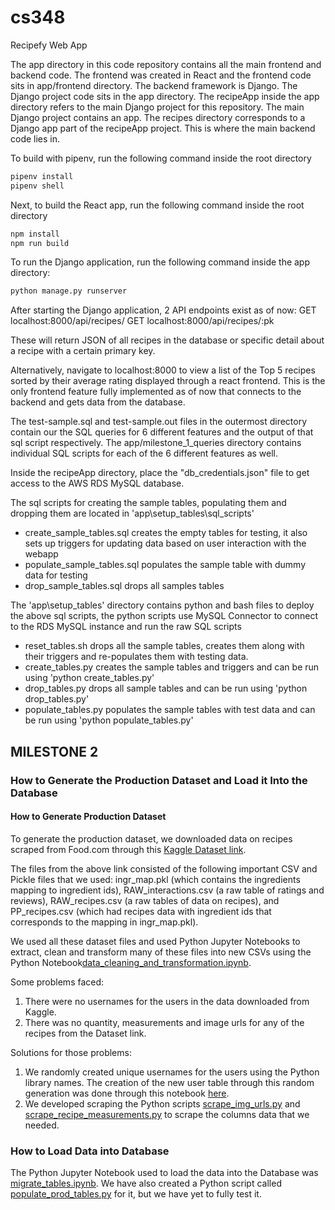 # cs348

Recipefy Web App

The app directory in this code repository contains all the main frontend and backend code.
The frontend was created in React and the frontend code sits in app/frontend directory.
The backend framework is Django. The Django project code sits in the app directory.
The recipeApp inside the app directory refers to the main Django project for this repository. The main Django project contains
an app. The recipes directory corresponds to a Django app part of the recipeApp project. This is where the main backend code
lies in.

To build with pipenv, run the following command inside the root directory

```bash
pipenv install
pipenv shell
```

Next, to build the React app, run the following command inside the root directory

```bash
npm install
npm run build
```

To run the Django application, run the following command inside the app directory:

```bash
python manage.py runserver
```

After starting the Django application, 2 API endpoints exist as of now:
GET localhost:8000/api/recipes/
GET localhost:8000/api/recipes/:pk

These will return JSON of all recipes in the database or specific detail about a recipe with a certain primary key.

Alternatively, navigate to localhost:8000 to view a list of the Top 5 recipes sorted by their average rating displayed through a react frontend.
This is the only frontend feature fully implemented as of now that connects to the backend and gets data from the database.

The test-sample.sql and test-sample.out files in the outermost directory contain our the SQL queries for 6 different features and the output of that sql script respectively. The app/milestone_1_queries directory contains individual SQL scripts for each of the 6 different features as well.

Inside the recipeApp directory, place the "db_credentials.json" file to get access to the AWS RDS MySQL database.

The sql scripts for creating the sample tables, populating them and dropping them are located in 'app\setup_tables\sql_scripts\'

- create_sample_tables.sql creates the empty tables for testing, it also sets up triggers for updating data based on user interaction with the webapp
- populate_sample_tables.sql populates the sample table with dummy data for testing
- drop_sample_tables.sql drops all samples tables

The 'app\setup_tables' directory contains python and bash files to deploy the above sql scripts, the python scripts use MySQL Connector to connect to the RDS MySQL instance and run the raw SQL scripts

- reset_tables.sh drops all the sample tables, creates them along with their triggers and re-populates them with testing data.
- create_tables.py creates the sample tables and triggers and can be run using 'python create_tables.py'
- drop_tables.py drops all sample tables and can be run using 'python drop_tables.py'
- populate_tables.py populates the sample tables with test data and can be run using 'python populate_tables.py'

## MILESTONE 2

### How to Generate the Production Dataset and Load it Into the Database

#### How to Generate Production Dataset

To generate the production dataset, we downloaded data on recipes scraped from Food.com through this [Kaggle Dataset link](https://www.kaggle.com/shuyangli94/food-com-recipes-and-user-interactions).

The files from the above link consisted of the following important CSV and Pickle files that we used: ingr_map.pkl (which contains the ingredients mapping to ingredient ids), RAW_interactions.csv (a raw table of ratings and reviews), RAW_recipes.csv (a raw tables of data on recipes), and PP_recipes.csv (which had recipes data with ingredient ids that corresponds to the mapping in ingr_map.pkl).

We used all these dataset files and used Python Jupyter Notebooks to extract, clean and transform many of these files into new CSVs using the Python Notebook[data_cleaning_and_transformation.ipynb](https://github.com/mcompscis/recipeApp/blob/main/app/setup_tables/data_cleaning_and_transformation.ipynb).

Some problems faced: 
1. There were no usernames for the users in the data downloaded from Kaggle.
2. There was no quantity, measurements and image urls for any of the recipes from the Dataset link.

Solutions for those problems:
1. We randomly created unique usernames for the users using the Python library names. The creation of the new user table through this random generation was done through this notebook [here](https://github.com/mcompscis/recipeApp/blob/main/app/setup_tables/create_user_tables_and_experiment_migration.ipynb).
2. We developed scraping the Python scripts [scrape_img_urls.py](https://github.com/mcompscis/recipeApp/blob/main/app/setup_tables/scrape_img_urls.py) and [scrape_recipe_measurements.py](https://github.com/mcompscis/recipeApp/blob/main/app/setup_tables/scrape_recipe_measurements.py) to scrape the columns data that we needed.


### How to Load Data into Database

The Python Jupyter Notebook used to load the data into the Database was [migrate_tables.ipynb](https://github.com/mcompscis/recipeApp/blob/main/app/setup_tables/migrate_tables.ipynb). We have also created a Python script called [populate_prod_tables.py](https://github.com/mcompscis/recipeApp/blob/main/app/setup_tables/populate_prod_tables.py) for it, but we have yet to fully test it.

